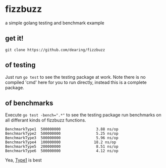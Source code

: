 fizzbuzz
========

a simple golang testing and benchmark example


get it!
----
```
git clone https://github.com/dearing/fizzbuzz
```

of testing
---
Just run `go test` to see the testing package at work.  Note there is no compiled 'cmd' here for you to run directly, instead this is a complete package.

of benchmarks
---
Execute `go test -bench=".*"` to see the testing package run benchmarks on all differant kinds of fizzbuzz functions.

```
BenchmarkType1  500000000                3.88 ns/op
BenchmarkType2  500000000                5.25 ns/op
BenchmarkType3  500000000                5.96 ns/op
BenchmarkType4  100000000               18.2 ns/op
BenchmarkType5  200000000                8.51 ns/op
BenchmarkType6  500000000                4.12 ns/op
```
Yea, [Type1](https://github.com/dearing/fizzbuzz/blob/master/fizzbuzz.go#L10) is best
